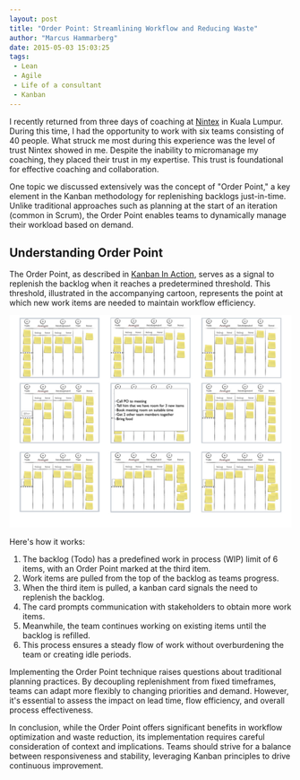```yaml
---
layout: post
title: "Order Point: Streamlining Workflow and Reducing Waste"
author: "Marcus Hammarberg"
date: 2015-05-03 15:03:25
tags:
 - Lean
 - Agile
 - Life of a consultant
 - Kanban
---
```


I recently returned from three days of coaching at [Nintex](http://www.nintex.com) in Kuala Lumpur. During this time, I had the opportunity to work with six teams consisting of 40 people. What struck me most during this experience was the level of trust Nintex showed in me. Despite the inability to micromanage my coaching, they placed their trust in my expertise. This trust is foundational for effective coaching and collaboration.

One topic we discussed extensively was the concept of "Order Point," a key element in the Kanban methodology for replenishing backlogs just-in-time. Unlike traditional approaches such as planning at the start of an iteration (common in Scrum), the Order Point enables teams to dynamically manage their workload based on demand.

## Understanding Order Point

The Order Point, as described in [Kanban In Action](http://bit.ly/theKanbanBook), serves as a signal to replenish the backlog when it reaches a predetermined threshold. This threshold, illustrated in the accompanying cartoon, represents the point at which new work items are needed to maintain workflow efficiency.

![Order Point Illustration](/img/orderpoint.jpg)

Here's how it works:

1. The backlog (Todo) has a predefined work in process (WIP) limit of 6 items, with an Order Point marked at the third item.
2. Work items are pulled from the top of the backlog as teams progress.
3. When the third item is pulled, a kanban card signals the need to replenish the backlog.
4. The card prompts communication with stakeholders to obtain more work items.
5. Meanwhile, the team continues working on existing items until the backlog is refilled.
6. This process ensures a steady flow of work without overburdening the team or creating idle periods.

Implementing the Order Point technique raises questions about traditional planning practices. By decoupling replenishment from fixed timeframes, teams can adapt more flexibly to changing priorities and demand. However, it's essential to assess the impact on lead time, flow efficiency, and overall process effectiveness.

In conclusion, while the Order Point offers significant benefits in workflow optimization and waste reduction, its implementation requires careful consideration of context and implications. Teams should strive for a balance between responsiveness and stability, leveraging Kanban principles to drive continuous improvement.
